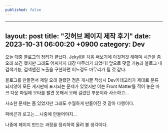 ```yaml
---
published: false
---
```

---
layout: post
title:  "깃허브 페이지 제작 후기"
date:   2023-10-31 06:00:20 +0900
category: Dev
---

오늘 대충 블로그의 정리가 끝났다.
Jekyll을 처음 써보기에 이것저것 해매며 시간을 좀 오래 쓰긴 했지만 그래도 어찌저지 대강 마무리가 되었다!
앞으로 댓글 기능과 블로그 내 검색기능, 검색엔진 노출을 구현하면 어느정도 마무리가 될 것 같다.

블로그를 만들면서 제일 오래 걸렸던 점은 게시글 작성시 Dev카테고리가 제대로 분류 되지않아 모든 게시판에 표시되는 문제가 있었지만 이는 Front Matter를 적어 놓은 마크 다운 파일에 오타를 발견 못해서 오래 걸렸던 부분이라 사소하고...

사소한 문제는 좀 있었지만 그래도 수월하게 만들어진 것 같아 다행이다.

파비콘과 로고는....나중에 만들어야지...

나중에 페이지 만드는 과정을 정리하여 올려 볼 생각이다.
